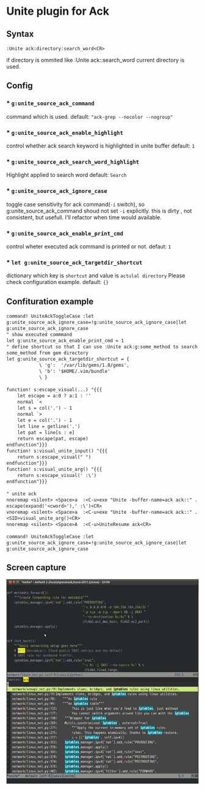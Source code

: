 Unite plugin for Ack
==================================
Syntax
----------------------------------

    :Unite ack:directory:search_word<CR>

if directory is ommited like
    :Unite ack::search_word<CR>
current directory is used.

Config
----------------------------------

### * `g:unite_source_ack_command`
command which is used.
default: `"ack-grep --nocolor --nogroup"`

### * `g:unite_source_ack_enable_highlight`
control whether ack search keyword is highlighted in unite buffer
default: `1`

### * `g:unite_source_ack_search_word_highlight`
Highlight applied to search word
default: `Search`

### * `g:unite_source_ack_ignore_case`
toggle case sensitivity for ack command(`-i` switch),
so g:unite_source_ack_command shoud not set `-i` explicitly.
this is dirty , not consistent, but usefull.
I'll refactor when time would available.

### * `g:unite_source_ack_enable_print_cmd`
control wheter executed ack command is printed or not.
defaut: `1`

### * `let g:unite_source_ack_targetdir_shortcut`
dictionary which key is `shortcut` and value is `actulal directory`
Please check configuration example.
default: `{}`

Confituration example
----------------------------------

    command! UniteAckToggleCase :let g:unite_source_ack_ignore_case=!g:unite_source_ack_ignore_case|let g:unite_source_ack_ignore_case
    " show executed commmand
    let g:unite_source_ack_enable_print_cmd = 1
    " define shortcut so that I can use :Unite ack:g:some_method to search some_method from gem directory
    let g:unite_source_ack_targetdir_shortcut = {
                \ 'g':  '/var/lib/gems/1.8/gems',
                \ 'b': '$HOME/.vim/bundle'
                \ }

    function! s:escape_visual(...) "{{{
        let escape = a:0 ? a:1 : ''
        normal `<
        let s = col('.') - 1
        normal `>
        let e = col('.') - 1
        let line = getline('.')
        let pat = line[s : e]
        return escape(pat, escape)
    endfunction"}}}
    function! s:visual_unite_input() "{{{
        return s:escape_visual(" ")
    endfunction"}}}
    function! s:visual_unite_arg() "{{{
        return s:escape_visual(' :\')
    endfunction"}}}

    " unite ack
    nnoremap <silent> <Space>a  :<C-u>exe "Unite -buffer-name=ack ack::" . escape(expand('<cword>'),' :\')<CR>
    vnoremap <silent> <Space>a  :<C-u>exe "Unite -buffer-name=ack ack::" . <SID>visual_unite_arg()<CR>
    nnoremap <silent> <Space>A  :<C-u>UniteResume ack<CR>

    command! UniteAckToggleCase :let g:unite_source_ack_ignore_case=!g:unite_source_ack_ignore_case|let g:unite_source_ack_ignore_case

Screen capture
-----------------------------------------------------------------
![vim-unite-ack.png](https://github.com/t9md/t9md/raw/master/img/vim-unite-ack.png)

